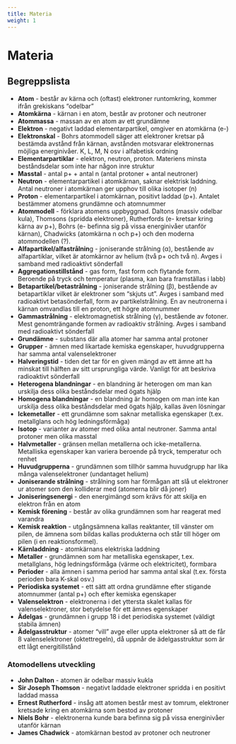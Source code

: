 ```yaml
---
title: Materia
weight: 1
---
```


# Materia

## Begreppslista

* **Atom** - består av kärna och (oftast) elektroner runtomkring, kommer ifrån grekiskans “odelbar”
* **Atomkärna** - kärnan i en atom, består av protoner och neutroner
* **Atommassa** - massan av en atom av ett grundämne
* **Elektron** - negativt laddad elementarpartikel, omgiver en atomkärna (e-)
* **Elektronskal** - Bohrs atommodell säger att elektroner kretsar på bestämda avstånd från kärnan, avstånden motsvarar elektronernas möjliga energinivåer. K, L, M, N osv i alfabetisk ordning 
* **Elementarpartiklar** - elektron, neutron, proton. Materiens minsta beståndsdelar som inte har någon inre struktur
* **Masstal** - antal p+ + antal n (antal protoner + antal neutroner)
* **Neutron** - elementarpartikel i atomkärnan, saknar elektrisk laddning. Antal neutroner i atomkärnan ger upphov till olika isotoper (n)
* **Proton** - elementarpartikel i atomkärnan, positivt laddad (p+). Antalet bestämmer atomens grundämne och atomnummer
* **Atommodell** - förklara atomens uppbyggnad. Daltons (massiv odelbar kula), Thomsons (spridda elektroner), Rutherfords (e- kretsar kring kärna av p+), Bohrs (e- befinna sig på vissa energinivåer utanför kärnan), Chadwicks (atomkärna n och p+) och den moderna atommodellen (?).
* **Alfapartikel/alfastrålnin**g - joniserande strålning (α), bestående av alfapartiklar, vilket är atomkärnor av helium (två p+ och två n). Avges i samband med radioaktivt sönderfall
* **Aggregationstillstånd** - gas form, fast form och flytande form. Beroende på tryck och temperatur (plasma, kan bara framställas i labb)
* **Betapartikel/betastrålning** - joniserande strålning (β), bestående av betapartiklar vilket är elektroner som “skjuts ut”. Avges i samband med radioaktivt betasönderfall, form av partikelstrålning. En av neutronerna i kärnan omvandlas till en proton, ett högre atomnummer
* **Gammastrålning** - elektromagnetisk strålning (γ), bestående av fotoner. Mest genomträngande formen av radioaktiv strålning. Avges i samband med radioaktivt sönderfall
* **Grundämne** - substans där alla atomer har samma antal protoner
* **Grupper** - ämnen med likartade kemiska egenskaper, huvudgrupperna har samma antal valenselektroner
* **Halveringstid** - tiden det tar för en given mängd av ett ämne att ha minskat till hälften av sitt ursprungliga värde. Vanligt för att beskriva radioaktivt sönderfall
* **Heterogena blandningar** - en blandning är heterogen om man kan urskilja dess olika beståndsdelar med ögats hjälp
* **Homogena blandningar** - en blandning är homogen om man inte kan urskilja dess olika beståndsdelar med ögats hjälp, kallas även lösningar
* **Ickemetaller** - ett grundämne som saknar metalliska egenskaper (t.ex. metallglans och hög ledningsförmåga)
* **Isotop** - varianter av atomer med olika antal neutroner. Samma antal protoner men olika masstal
* **Halvmetaller** - gränsen mellan metallerna och icke-metallerna. Metalliska egenskaper kan variera beroende på tryck, temperatur och renhet
* **Huvudgrupperna** - grundämnen som tillhör samma huvudgrupp har lika många valenselektroner (undantaget helium)
* **Joniserande strålning** - strålning som har förmågan att slå ut elektroner ur atomer som den kolliderar med (atomerna blir då joner)
* **Joniseringsenergi** - den energimängd som krävs för att skilja en elektron från en atom
* **Kemisk förening** - består av olika grundämnen som har reagerat med varandra
* **Kemisk reaktion** - utgångsämnena kallas reaktanter, till vänster om pilen, de ämnena som bildas kallas produkterna och står till höger om pilen (i en reaktionsformel).
* **Kärnladdning** - atomkärnans elektriska laddning
* **Metaller** - grundämnen som har metalliska egenskaper, t.ex. metallglans, hög ledningsförmåga (värme och elektricitet), formbara
* **Perioder** - alla ämnen i samma period har samma antal skal (t.ex. första perioden bara K-skal osv.)
* **Periodiska systemet** - ett sätt att ordna grundämne efter stigande atomnummer (antal p+) och efter kemiska egenskaper
* **Valenselektron** - elektronerna i det yttersta skalet kallas för valenselektroner, stor betydelse för ett ämnes egenskaper
* **Ädelgas** - grundämnen i grupp 18 i det periodiska systemet (väldigt stabila ämnen)
* **Ädelgasstruktur** - atomer “vill” avge eller uppta elektroner så att de får 8 valenselektroner (oktettregeln), då uppnår de ädelgasstruktur som är ett lågt energitillstånd

### Atomodellens utveckling

* **John Dalton** - atomen är odelbar massiv kukla
* **Sir Joseph Thomson** - negativt laddade elektroner spridda i en positivt laddad massa
* **Ernest Rutherford** - insåg att atomen består mest av tomrum, elektroner kretsade kring en atomkärna som bestod av protoner
* **Niels Bohr** - elektronerna kunde bara befinna sig på vissa energinivåer utanför kärnan
* **James Chadwick** - atomkärnan bestod av protoner och neutroner